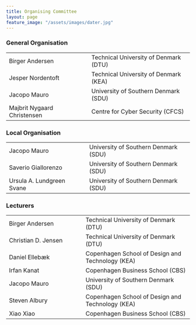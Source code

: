 ```yaml
---
title: Organising Committee
layout: page
feature_image: "/assets/images/dater.jpg"
---
```


<div class="container"></div>

<!-- Order names alphabetically by surname -->

<style> td{min-width:12em} td+td{padding-left:10px;}</style>

### General Organisation
<table>
  <tbody>
    <tr><td>Birger Andersen</td><td>Technical University of Denmark (DTU)</td></tr>
    <tr><td>Jesper Nordentoft</td><td>Technical University of Denmark (KEA)</td></tr>
    <tr><td>Jacopo Mauro</td><td>University of Southern Denmark (SDU)</td></tr>
    <tr><td>Majbrit Nygaard Christensen</td><td>Centre for Cyber ​​Security (CFCS)</td></tr>
  </tbody>
</table>

### Local Organisation
<table>
  <tbody>
    <tr><td>Jacopo Mauro</td><td>University of Southern Denmark (SDU)</td></tr>
    <tr><td>Saverio Giallorenzo</td><td>University of Southern Denmark (SDU)</td></tr>
    <tr><td>Ursula A. Lundgreen Svane</td><td>University of Southern Denmark (SDU)</td></tr>
  </tbody>
</table>

### Lecturers
<table>
  <tbody>
    <tr><td>Birger Andersen</td><td>Technical University of Denmark (DTU)</td></tr>
    <tr><td>Christian D. Jensen</td><td>Technical University of Denmark (DTU)</td></tr>
    <tr><td>Daniel Ellebæk</td><td>Copenhagen School of Design and Technology (KEA)</td></tr>
    <tr><td>Irfan Kanat</td><td>Copenhagen Business School (CBS)</td></tr>
    <tr><td>Jacopo Mauro</td><td>University of Southern Denmark (SDU)</td></tr>
    <tr><td>Steven Albury</td><td>Copenhagen School of Design and Technology (KEA)</td></tr>
    <tr><td>Xiao Xiao</td><td>Copenhagen Business School (CBS)</td></tr>
  </tbody>
</table>